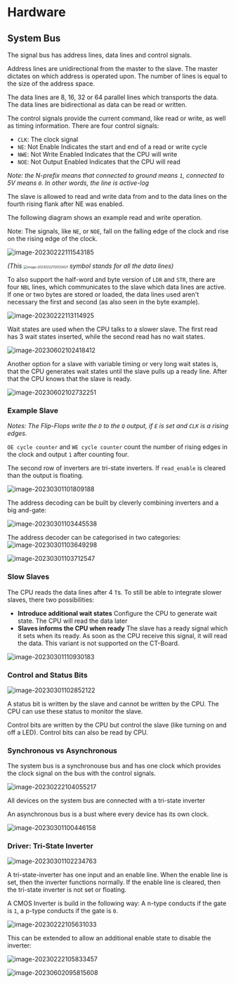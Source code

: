 # Hardware

## System Bus

The signal bus has address lines, data lines and control signals.

Address lines are unidirectional from the master to the slave. The master dictates on which address is operated upon. The number of lines is equal to the size of the address space.

The data lines are 8, 16, 32 or 64 parallel lines which transports the data. The data lines are bidirectional as data can be read or written.

The control signals provide the current command, like read or write, as well as timing information. There are four control signals:

* `CLK`: The clock signal
* `NE`: Not Enable
  Indicates the start and end of a read or write cycle
* `NWE`: Not Write Enabled
  Indicates that the CPU will write
* `NOE`: Not Output Enabled
  Indicates that the CPU will read

*Note: the N-prefix means that connected to ground means `1`,  connected to 5V means `0`. In other words, the line is active-log*

The slave is allowed to read and write data from and to the data lines on the fourth rising flank after NE was enabled.

The following diagram shows an example read and write operation.

Note: The signals, like `NE`, or `NOE`, fall on the falling edge of the clock and rise on the rising edge of the clock.

![image-20230222111543185](res/Hardware/image-20230222111543185.png)

*(This <img src="res/Hardware/image-20230222112033421.png" alt="image-20230222112033421" style="zoom:50%;" /> symbol stands for all the data lines)*

To also support the half-word and byte version of `LDR` and `STR`, there are four `NBL` lines, which communicates to the slave which data lines are active. If one or two bytes are stored or loaded, the data lines used aren't necessary the first and second (as also seen in the byte example).

![image-20230222113114925](res/Hardware/image-20230222113114925.png)

Wait states are used when the CPU talks to a slower slave. The first read has 3 wait states inserted, while the second read has no wait states. 

![image-20230602102418412](res/Hardware/image-20230602102418412.png)

Another option for a slave with variable timing or very long wait states is, that the CPU generates wait states until the slave pulls up a ready line. After that the CPU knows that the slave is ready.

![image-20230602102732251](res/Hardware/image-20230602102732251.png)

### Example Slave

*Notes: The Flip-Flops write the `D` to the `Q` output, if `E` is set and `CLK` is a rising edges.*

`OE cycle counter` and `WE cycle counter` count the number of rising edges in the clock and output `1` after counting four.

The second row of inverters are tri-state inverters. If `read_enable` is cleared than the output is floating.

![image-20230301101809188](res/Hardware/image-20230301101809188.png)

The address decoding can be built by cleverly combining inverters and a big and-gate:

![image-20230301103445538](res/Hardware/image-20230301103445538.png)

The address decoder can be categorised in two categories:
![image-20230301103649298](res/Hardware/image-20230301103649298.png)

![image-20230301103712547](res/Hardware/image-20230301103712547.png)

### Slow Slaves

The CPU reads the data lines after 4 `T`s. To still be able to integrate slower slaves, there two possibilities:

* **Introduce additional wait states**
  Configure the CPU to generate wait state. The CPU will read the data later
* **Slaves informs the CPU when ready**
  The slave has a ready signal which it sets when its ready. As soon as the CPU receive this signal, it will read the data. This variant is not supported on the CT-Board.

![image-20230301110930183](res/Hardware/image-20230301110930183.png)

### Control and Status Bits

![image-20230301102852122](res/Hardware/image-20230301102852122.png)

A status bit is written by the slave and cannot be written by the CPU. The CPU can use these status to monitor the slave.

Control bits are written by the CPU but control the slave (like turning on and off a LED). Control bits can also be read by CPU.

### Synchronous vs Asynchronous

The system bus is a synchronouse bus and has one clock which provides the clock signal on the bus with the control signals.

![image-20230222104055217](res/Hardware/image-20230222104055217.png)

All devices on the system bus are connected with a tri-state inverter

An asynchronous bus is a bust where every device has its own clock. 

![image-20230301100446158](res/Hardware/image-20230301100446158.png) 

### Driver: Tri-State Inverter

![image-20230301102234763](res/Hardware/image-20230301102234763.png)

A tri-state-inverter has one input and an enable line. When the enable line is set, then the inverter functions normally. If the enable line is cleared, then the tri-state inverter is not set or floating.

A CMOS Inverter is build in the following way: A n-type conducts if the gate is `1`, a p-type conducts if the gate is `0`.

![image-20230222105631033](res/Hardware/image-20230222105631033.png)

This can be extended to allow an additional enable state to disable the inverter:

![image-20230222105833457](res/Hardware/image-20230222105833457.png)

![image-20230602095815608](res/Hardware/image-20230602095815608.png)